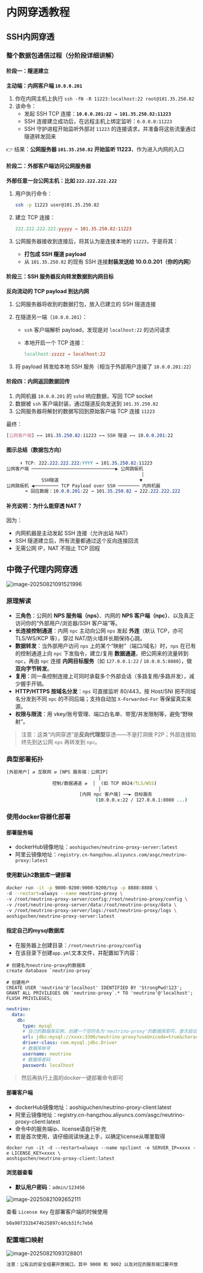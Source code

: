 # 内网穿透教程



## SSH内网穿透

### 整个数据包通信过程（分阶段详细讲解）

#### 阶段一：隧道建立

**主动端：内网客户端 `10.0.0.201`**

1. 你在内网主机上执行 `ssh -fN -R 11223:localhost:22 root@101.35.250.82`
2. 该命令：
   - 发起 SSH TCP 连接：**`10.0.0.201:22 → 101.35.250.82:11223`**
   - SSH 连接建立成功后，在远程主机上绑定监听：`0.0.0.0:11223`
   - SSH 守护进程开始监听外部对 `11223` 的连接请求，并准备将这些流量通过隧道转发回来

👉 结果：**公网服务器 `101.35.250.82` 开始监听 11223**，作为进入内网的入口



#### 阶段二：外部客户端访问公网服务器

**外部任意一台公网主机：比如 `222.222.222.222`**

1. 用户执行命令：

   ```bash
   ssh -p 11223 user@101.35.250.82
   ```

2. 建立 TCP 连接：

   ```makefile
   222.222.222.222:yyyyy → 101.35.250.82:11223
   ```

3. 公网服务器接收到连接后，将其认为是连接本地的 `11223`，于是将其：

   - **打包成 SSH 隧道 payload**
   - 从 `101.35.250.82` 的现有 SSH 连接**封装发送给 10.0.0.201（你的内网）**



#### 阶段三：SSH 服务器反向转发数据到内网目标

**反向流动的 TCP payload 到达内网**

1. 公网服务器将收到的数据打包，放入已建立的 SSH 隧道连接

2. 在隧道另一端（`10.0.0.201`）：

   - `ssh` 客户端解析 payload，发现是对 `localhost:22` 的访问请求

   - 本地开启一个 TCP 连接：

     ```makefile
     localhost:zzzzz → localhost:22
     ```

3. 将 payload 转发给本地 SSH 服务（相当于外部用户连接了 `10.0.0.201:22`）



#### 阶段四：内网返回数据回传

1. 内网机器 `10.0.0.201` 的 `sshd` 响应数据，写回 TCP socket
2. 数据被 `ssh` 客户端封装，通过隧道反向发送到 `101.35.250.82`
3. 公网服务器将解封的数据写回到原始客户端 TCP 连接 `11223`

最终：

```css
[公网客户端] ←→ 101.35.250.82:11223 ←→ SSH 隧道 ←→ 10.0.0.201:22
```



#### 图示总结（数据包方向）

```css
     ⬇️ TCP: 222.222.222.222:YYYY → 101.35.250.82:11223
公网客户端 ───────────────────────────────▶ 公网跳板机
                                                  │
             SSH隧道                              ▼
公网跳板机 ◀───────── TCP Payload over SSH ──────── 内网机器
       ⬅️ 回应数据：10.0.0.201:22 → 101.35.250.82 → 222.222.222.222
```



#### 补充说明：为什么能穿透 NAT？

因为：

- 内网机器是主动发起 SSH 连接（允许出站 NAT）
- SSH 隧道建立后，所有流量都通过这个反向连接回流
- 无需公网 IP，NAT 不阻止 TCP 回程







## 中微子代理内网穿透

![image-20250821091521996](../markdown_img/image-20250821091521996.png)



### 原理解读

- **三角色**：公网的 **NPS 服务端（nps）**、内网的 **NPS 客户端（npc）**、以及真正访问你的“外部用户/浏览器/SSH 客户端”等。
- **长连接控制通道**：内网 `npc` 主动向公网 `nps` 发起 **外连**（默认 TCP，亦可 TLS/WS/KCP 等），穿过 NAT/防火墙并长期保持心跳。
- **数据转发**：当外部用户访问 `nps` 上的某个“映射”（端口/域名）时，`nps` 在已有的控制通道上向 `npc` 下发指令，建立/复用 **数据通道**，把公网来的流量转到 `npc`，再由 `npc` 连接 **内网目标服务**（如 `127.0.0.1:22` / `10.0.0.5:8080`），做**双向字节转发**。
- **复用**：同一条控制连接上可同时承载多个外部会话（多路复用/多路并发），减少握手开销。
- **HTTP/HTTPS 按域名分发**：`nps` 可直接监听 80/443，按 Host/SNI 把不同域名分发到不同 `npc` 的不同后端；支持自动加 `X-Forwarded-For` 等保留真实来源。
- **权限与限流**：用 vkey/账号管理、端口白名单、带宽/并发限制等，避免“野映射”。

> 注意：这类“内网穿透”是**反向代理型**穿透——不是打洞做 P2P；外部连接始终先到达公网 `nps` 再转发到 `npc`。





### 典型部署拓扑

```bat
[外部用户] ⇄ 互联网 ⇄ [NPS 服务端：公网IP]
                                  │
                 控制/数据通道 ⇄  │  (如 TCP 8024/TLS/WSS)
                                  │
                           [内网 npc 客户端] ──► 目标服务
                                 (10.0.0.x:22 / 127.0.0.1:8080 ...)
```







### 使用docker容器化部署

#### 部署服务端

- dockerHub镜像地址：`aoshiguchen/neutrino-proxy-server:latest`
- 阿里云镜像地址：`registry.cn-hangzhou.aliyuncs.com/asgc/neutrino-proxy:latest`





#### 使用默认h2数据库一键部署

```bash
docker run -it -p 9000-9200:9000-9200/tcp -p 8888:8888 \
-d --restart=always --name neutrino-proxy \
-v /root/neutrino-proxy-server/config:/root/neutrino-proxy/config \
-v /root/neutrino-proxy-server/data:/root/neutrino-proxy/data \
-v /root/neutrino-proxy-server/logs:/root/neutrino-proxy/logs \
aoshiguchen/neutrino-proxy-server:latest
```





#### 指定自己的mysql数据库

- 在服务器上创建目录：`/root/neutrino-proxy/config`
- 在该目录下创建`app.yml`文本文件，并配置如下内容：

```mysql
# 创建名为neutrino-proxy的数据库
create database `neutrino-proxy`

# 创建用户
CREATE USER 'neutrino'@'localhost' IDENTIFIED BY 'StrongPwd!123';
GRANT ALL PRIVILEGES ON `neutrino-proxy`.* TO 'neutrino'@'localhost';
FLUSH PRIVILEGES;
```



```yaml
neutrino:
  data:
    db:
      type: mysql
      # 自己的数据库实例，创建一个空的名为'neutrino-proxy'的数据库即可，首次启动服务端会自动初始化
      url: jdbc:mysql://xxxx:3306/neutrino-proxy?useUnicode=true&characterEncoding=UTF-8&allowMultiQueries=true&useAffectedRows=true&useSSL=false
      driver-class: com.mysql.jdbc.Driver
      # 数据库帐号
      username: neutrino
      # 数据库密码
      password: localhost
```

> 然后再执行上面的docker一键部署命令即可





#### 部署客户端

- dockerHub镜像地址：aoshiguchen/neutrino-proxy-client:latest
- 阿里云镜像地址：registry.cn-hangzhou.aliyuncs.com/asgc/neutrino-proxy-client:latest
- 命令中的服务端ip、license请自行补充
- 若是首次使用，请仔细阅读快速上手，以确定license从哪里取得

```shell
docker run -it -d --restart=always --name npclient -e SERVER_IP=xxxx -e LICENSE_KEY=xxxx \
aoshiguchen/neutrino-proxy-client:latest
```





#### 浏览器查看

- **默认用户密码**：`admin/123456`

![image-20250821092652111](../markdown_img/image-20250821092652111.png)



查看 `License Key` 在部署客户端的时候使用

```bash
b0a907332b474b25897c4dcb31fc7eb6
```





### 配置端口映射

![image-20250821093128801](../markdown_img/image-20250821093128801.png)



```bat
注意：公有云的安全组要开放端口，其中 9000 和 9002 以及对应的服务端口要开放
```



